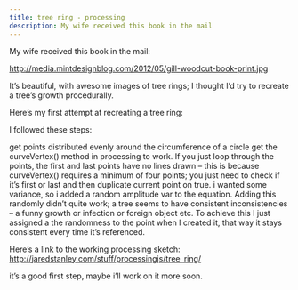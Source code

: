 ```yaml
---
title: tree ring - processing
description: My wife received this book in the mail
---
```


My wife received this book in the mail:

http://media.mintdesignblog.com/2012/05/gill-woodcut-book-print.jpg

It’s beautiful, with awesome images of tree rings; I thought I’d try to recreate a tree’s growth procedurally.

Here’s my first attempt at recreating a tree ring:



I followed these steps:

get points distributed evenly around the circumference of a circle
get the curveVertex() method in processing to work. If you just loop through the points, the first and last points have no lines drawn – this is because curveVertex() requires a minimum of four points; you just need to check if it’s first or last and then duplicate current point on true.
i wanted some variance, so i added a random amplitude var to the equation. Adding this randomly didn’t quite work; a tree seems to have consistent inconsistencies – a funny growth or infection or foreign object etc. To achieve this I just assigned a the randomness to the point when I created it, that way it stays consistent every time it’s referenced.


Here’s a link to the working processing sketch:
http://jaredstanley.com/stuff/processingjs/tree_ring/

it’s a good first step, maybe i’ll work on it more soon.